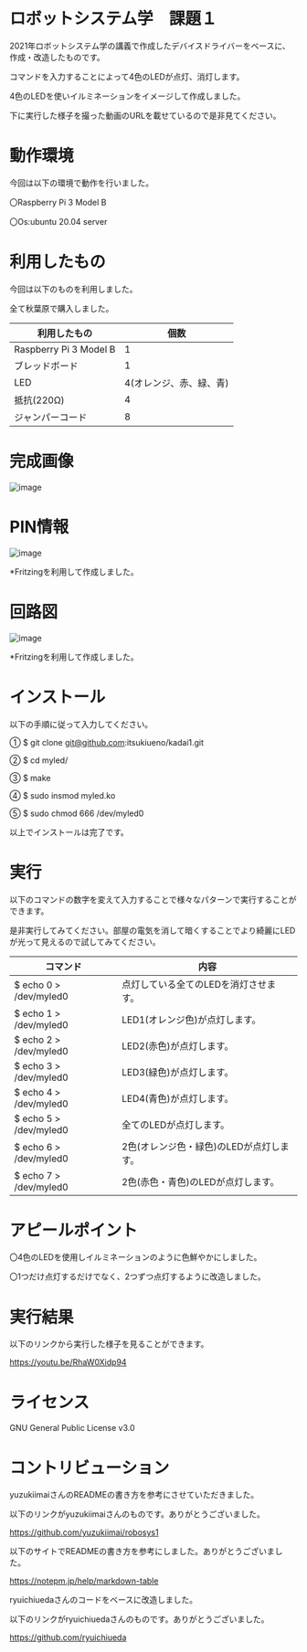 # ロボットシステム学　課題１
2021年ロボットシステム学の講義で作成したデバイスドライバーをベースに、作成・改造したものです。

コマンドを入力することによって4色のLEDが点灯、消灯します。

4色のLEDを使いイルミネーションをイメージして作成しました。

下に実行した様子を撮った動画のURLを載せているので是非見てください。

# 動作環境
今回は以下の環境で動作を行いました。

〇Raspberry Pi 3 Model B

〇Os:ubuntu 20.04 server

# 利用したもの
今回は以下のものを利用しました。

全て秋葉原で購入しました。

| 利用したもの | 個数 |
| ---------------------- | ---------------------- |
| Raspberry Pi 3 Model B | 1 |
| ブレッドボード | 1 |
| LED | 4(オレンジ、赤、緑、青) |
| 抵抗(220Ω) | 4 |
| ジャンパーコード | 8 |

# 完成画像
![image](https://user-images.githubusercontent.com/91820973/146629629-aa90adab-960d-49d6-8ed7-4aa1f63edbe3.png)

# PIN情報
![image](https://user-images.githubusercontent.com/91820973/146629640-0f4a0d5a-3060-4881-be11-9f2d75959726.png)

*Fritzingを利用して作成しました。

# 回路図
![image](https://user-images.githubusercontent.com/91820973/146629649-078ac357-799c-4a65-8af1-1d0529fea510.png)

*Fritzingを利用して作成しました。

# インストール
以下の手順に従って入力してください。

① $ git clone git@github.com:itsukiueno/kadai1.git

② $ cd myled/

③ $ make

④ $ sudo insmod myled.ko

⑤ $ sudo chmod 666 /dev/myled0

以上でインストールは完了です。

# 実行
以下のコマンドの数字を変えて入力することで様々なパターンで実行することができます。

是非実行してみてください。部屋の電気を消して暗くすることでより綺麗にLEDが光って見えるので試してみてください。

| コマンド | 内容 |
| -------- | ------- |
| $ echo 0 > /dev/myled0 | 点灯している全てのLEDを消灯させます。 |
| $ echo 1 > /dev/myled0 | LED1(オレンジ色)が点灯します。 |
| $ echo 2 > /dev/myled0 | LED2(赤色)が点灯します。 |
| $ echo 3 > /dev/myled0 | LED3(緑色)が点灯します。 |
| $ echo 4 > /dev/myled0 | LED4(青色)が点灯します。 |
| $ echo 5 > /dev/myled0 | 全てのLEDが点灯します。 |
| $ echo 6 > /dev/myled0 | 2色(オレンジ色・緑色)のLEDが点灯します。 |
| $ echo 7 > /dev/myled0 | 2色(赤色・青色)のLEDが点灯します。 |

# アピールポイント
〇4色のLEDを使用しイルミネーションのように色鮮やかにしました。

〇1つだけ点灯するだけでなく、2つずつ点灯するように改造しました。

# 実行結果
以下のリンクから実行した様子を見ることができます。

https://youtu.be/RhaW0Xidp94

# ライセンス
GNU General Public License v3.0

# コントリビューション
yuzukiimaiさんのREADMEの書き方を参考にさせていただきました。

以下のリンクがyuzukiimaiさんのものです。ありがとうございました。

https://github.com/yuzukiimai/robosys1

以下のサイトでREADMEの書き方を参考にしました。ありがとうございました。

https://notepm.jp/help/markdown-table

ryuichiuedaさんのコードをベースに改造しました。

以下のリンクがryuichiuedaさんのものです。ありがとうございました。

https://github.com/ryuichiueda

